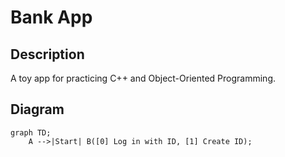 # Bank App

## Description
A toy app for practicing C++ and Object-Oriented Programming.

## Diagram
```mermaid
graph TD;
    A -->|Start| B([0] Log in with ID, [1] Create ID);
```